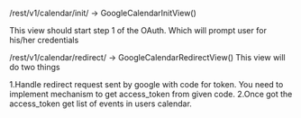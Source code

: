 /rest/v1/calendar/init/ -> GoogleCalendarInitView()

This view should start step 1 of the OAuth. Which will prompt user for his/her credentials

/rest/v1/calendar/redirect/ -> GoogleCalendarRedirectView()
This view will do two things

1.Handle redirect request sent by google with code for token. You need to implement mechanism to get access_token from given code.
2.Once got the access_token get list of events in users calendar.
